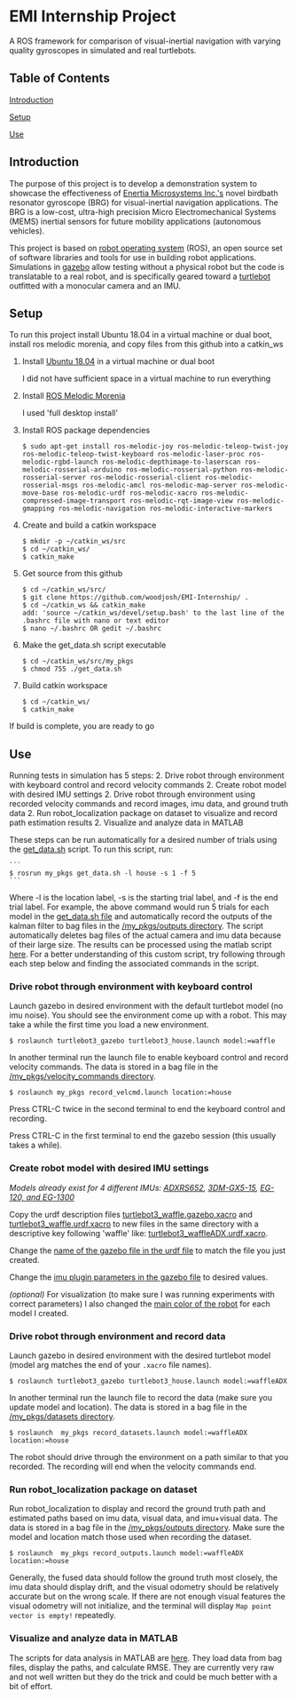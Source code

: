 # EMI Internship Project
A ROS framework for comparison of visual-inertial navigation with varying quality gyroscopes in simulated and real turtlebots. 

## Table of Contents
[Introduction](#Introduction)

[Setup](#Setup)

[Use](#Use)

## Introduction 
The purpose of this project is to develop a demonstration system to showcase the effectiveness of [Enertia Microsystems Inc.'s](https://enertia-micro.com) novel birdbath resonator gyroscope (BRG) for visual-inertial navigation applications. The BRG is a low-cost, ultra-high precision Micro Electromechanical Systems (MEMS) inertial sensors for future mobility applications (autonomous vehicles).

This project is based on [robot operating system](https://www.ros.org) (ROS), an open source set of software libraries and tools for use in building robot applications. Simulations in [gazebo](http://gazebosim.org) allow testing without a physical robot but the code is translatable to a real robot, and is specifically geared toward a [turtlebot](http://www.robotis.us/turtlebot-3/) outfitted with a monocular camera and an IMU. 

## Setup
To run this project install Ubuntu 18.04 in a virtual machine or dual boot, install ros melodic morenia, and copy files from this github into a catkin_ws
1. Install [Ubuntu 18.04](https://releases.ubuntu.com/18.04/) in a virtual machine or dual boot 

    I did not have sufficient space in a virtual machine to run everything 
1. Install [ROS Melodic Morenia](http://wiki.ros.org/melodic/Installation/Ubuntu) 

    I used 'full desktop install'
1. Install ROS package dependencies 
    ```    
    $ sudo apt-get install ros-melodic-joy ros-melodic-teleop-twist-joy ros-melodic-teleop-twist-keyboard ros-melodic-laser-proc ros-melodic-rgbd-launch ros-melodic-depthimage-to-laserscan ros-melodic-rosserial-arduino ros-melodic-rosserial-python ros-melodic-rosserial-server ros-melodic-rosserial-client ros-melodic-rosserial-msgs ros-melodic-amcl ros-melodic-map-server ros-melodic-move-base ros-melodic-urdf ros-melodic-xacro ros-melodic-compressed-image-transport ros-melodic-rqt-image-view ros-melodic-gmapping ros-melodic-navigation ros-melodic-interactive-markers
    ```

1. Create and build a catkin workspace 
    ```
    $ mkdir -p ~/catkin_ws/src
    $ cd ~/catkin_ws/
    $ catkin_make
    ```
1. Get source from this github 
    ```
    $ cd ~/catkin_ws/src/ 
    $ git clone https://github.com/woodjosh/EMI-Internship/ .
    $ cd ~/catkin_ws && catkin_make
    add: 'source ~/catkin_ws/devel/setup.bash' to the last line of the .bashrc file with nano or text editor
    $ nano ~/.bashrc OR gedit ~/.bashrc
    ```
1. Make the get_data.sh script executable  
    ```
    $ cd ~/catkin_ws/src/my_pkgs 
    $ chmod 755 ./get_data.sh
    ```    
1. Build catkin workspace 
    ```
    $ cd ~/catkin_ws/
    $ catkin_make
    ```
If build is complete, you are ready to go 

## Use 
Running tests in simulation has 5 steps: 
2. Drive robot through environment with keyboard control and record velocity commands 
2. Create robot model with desired IMU settings 
2. Drive robot through environment using recorded velocity commands and record images, imu data, and ground truth data 
2. Run robot_localization package on dataset to visualize and record path estimation results
2. Visualize and analyze data in MATLAB 

These steps can be run automatically for a desired number of trials using the [get_data.sh](/my_pkgs/get_data.sh) script. To run this script, run: 

    ```
    $ rosrun my_pkgs get_data.sh -l house -s 1 -f 5 
    ```
    
Where -l is the location label, -s is the starting trial label, and -f is the end trial label. For example, the above command would run 5 trials for each model in the [get_data.sh file](/my_pkgs/get_data.sh#L26) and automatically record the outputs of the kalman filter to bag files in the [/my_pkgs/outputs directory](/my_pkgs/outputs). The script automatically deletes bag files of the actual camera and imu data because of their large size. The results can be processed using the matlab script [here](https://github.com/woodjosh/EMI-Internship-MATLAB). For a better understanding of this custom script, try following through each step below and finding the associated commands in the script.  

### Drive robot through environment with keyboard control
Launch gazebo in desired environment with the default turtlebot model (no imu noise). You should see the environment come up with a robot. This may take a while the first time you load a new environment.   

    $ roslaunch turtlebot3_gazebo turtlebot3_house.launch model:=waffle 
    
In another terminal run the launch file to enable keyboard control and record velocity commands. The data is stored in a bag file in the [/my_pkgs/velocity_commands directory](/my_pkgs/velocity_commands).  

    $ roslaunch my_pkgs record_velcmd.launch location:=house
    
Press CTRL-C twice in the second terminal to end the keyboard control and recording. 

Press CTRL-C in the first terminal to end the gazebo session (this usually takes a while). 

### Create robot model with desired IMU settings 
*Models already exist for 4 different IMUs: [ADXRS652](https://www.analog.com/en/parametricsearch/11176#/sort=s3,desc&p5100=0.17|10.7&p5177=0.01|0.5&p5173=0|0.25), [3DM-GX5-15](https://www.microstrain.com/content/3dm-gx5-15-vru), [EG-120, and EG-1300](https://emcore.com/product-category/fiber-optic-gyro-fog-sensors-navigation-systems/fiber-optic-gyroscopes-fog-components/#products_main_ct)* 

Copy the urdf description files [turtlebot3_waffle.gazebo.xacro](/turtlebot3/turtlebot3_description/urdf/turtlebot3_waffle.gazebo.xacro) and [turtlebot3_waffle.urdf.xacro](/turtlebot3/turtlebot3_description/urdf/turtlebot3_waffle.urdf.xacro) to new files in the same directory with a descriptive key following 'waffle' like: [turtlebot3_waffleADX.urdf.xacro](/turtlebot3/turtlebot3_description/urdf/turtlebot3_waffleADX.urdf.xacro).

Change the [name of the gazebo file in the urdf file](/turtlebot3/turtlebot3_description/urdf/turtlebot3_waffleADX.urdf.xacro#L4) to match the file you just created.

Change the [imu plugin parameters in the gazebo file](/turtlebot3/turtlebot3_description/urdf/turtlebot3_waffle.gazebo.xacro#L105) to desired values. 

*(optional)* For visualization (to make sure I was running experiments with correct parameters) I also changed the [main color of the robot](/turtlebot3/turtlebot3_description/urdf/turtlebot3_waffleADX.gazebo.xacro#L8) for each model I created. 

### Drive robot through environment and record data 
Launch gazebo in desired environment with the desired turtlebot model (model arg matches the end of your `.xacro` file names). 

    $ roslaunch turtlebot3_gazebo turtlebot3_house.launch model:=waffleADX 
    
In another terminal run the launch file to record the data (make sure you update model and location). The data is stored in a bag file in the [/my_pkgs/datasets directory](/my_pkgs/datasets).  

    $ roslaunch  my_pkgs record_datasets.launch model:=waffleADX location:=house
    
The robot should drive through the environment on a path similar to that you recorded. The recording will end when the velocity commands end.

### Run robot_localization package on dataset
Run robot_localization to display and record the ground truth path and estimated paths based on imu data, visual data, and imu+visual data. The data is stored in a bag file in the [/my_pkgs/outputs directory](/my_pkgs/outputs). Make sure the model and location match those used when recording the dataset.  

    $ roslaunch  my_pkgs record_outputs.launch model:=waffleADX location:=house
    
Generally, the fused data should follow the ground truth most closely, the imu data should display drift, and the visual odometry should be relatively accurate but on the wrong scale. If there are not enough visual features the visual odometry will not initialize, and the terminal will display `Map point vector is empty!` repeatedly. 

### Visualize and analyze data in MATLAB 
The scripts for data analysis in MATLAB are [here](https://github.com/woodjosh/EMI-Internship-MATLAB). They load data from bag files, display the paths, and calculate RMSE. They are currently very raw and not well written but they do the trick and could be much better with a bit of effort. 
